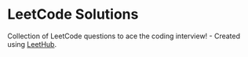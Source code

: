 # LeetCode Solutions
Collection of LeetCode questions to ace the coding interview! - Created using [LeetHub](https://github.com/QasimWani/LeetHub).
